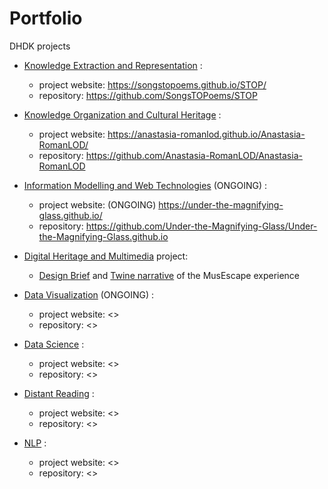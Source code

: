 # Portfolio
DHDK projects

- [Knowledge Extraction and Representation](https://www.unibo.it/it/didattica/insegnamenti/insegnamento/2021/454463) :

    - project website: <https://songstopoems.github.io/STOP/>
    - repository: <https://github.com/SongsTOPoems/STOP>
    
- [Knowledge Organization and Cultural Heritage](https://www.unibo.it/it/didattica/insegnamenti/insegnamento/2021/454462) :

    - project website: <https://anastasia-romanlod.github.io/Anastasia-RomanLOD/>
    - repository: <https://github.com/Anastasia-RomanLOD/Anastasia-RomanLOD>
    
- [Information Modelling and Web Technologies](https://www.unibo.it/it/didattica/insegnamenti/insegnamento/2021/454464) (ONGOING) :

    - project website: (ONGOING) <https://under-the-magnifying-glass.github.io/>
    - repository: <https://github.com/Under-the-Magnifying-Glass/Under-the-Magnifying-Glass.github.io>
    
- [Digital Heritage and Multimedia](https://www.unibo.it/it/didattica/insegnamenti/insegnamento/2021/454470) project: 
    - <a href="MUSEscape_DESIGN_BRIEF.pdf" class="image fit"><img src="images/marr_pic.jpg" alt="">Design Brief</a> and [Twine narrative](https://salvadana.github.io/Portfolio/twine.html) of the MusEscape experience

- [Data Visualization](https://www.unibo.it/it/didattica/insegnamenti/insegnamento/2022/467047) (ONGOING) : 
    - project website: <>
    - repository: <>
    
- [Data Science](https://www.unibo.it/it/didattica/insegnamenti/insegnamento/2021/467046)  : 
    - project website: <>
    - repository: <>
    
- [Distant Reading](https://www.unibo.it/it/didattica/insegnamenti/insegnamento/2021/424631) : 
    - project website: <>
    - repository: <> 
    
- [NLP](https://www.unibo.it/it/didattica/insegnamenti/insegnamento/2022/455487) : 
    - project website: <>
    - repository: <>
